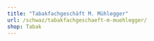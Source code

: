 ```yaml
---
title: "Tabakfachgeschäft M. Mühlegger"
url: /schwaz/tabakfachgeschaeft-m-muehlegger/
shop: Tabak
---
```

